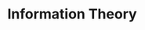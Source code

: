 ---
category: [informationtheory] #Category ID.
hue: '#000000' #Category hue. See note [1].
title: Information Theory #Category title.
description: &nbsp
---